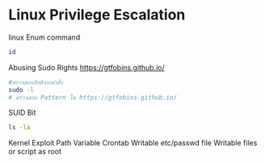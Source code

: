 # Linux Privilege Escalation


linux Enum command 
```bash
id
```


Abusing Sudo Rights
https://gtfobins.github.io/ 
```bash
#ตรวจสอบสิทธิจากคำสั่ง
sudo -l 
# ตรวจสอบ Pattern ใน https://gtfobins.github.io/ 
```

SUID Bit
```bash
ls -la 

```

Kernel Exploit
Path Variable
Crontab
Writable etc/passwd file
Writable files or script as root